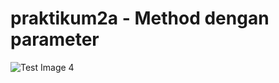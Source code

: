 # praktikum2a - Method dengan parameter
![Test Image 4](https://lh3.googleusercontent.com/2SfYJwNZ-kXzDivb3Ac06JlmOKND-7yaAU74QZDH4H4THNkiQOhBMaM1gNAtlsiwzK9lap_PKzj5NRLCVlYc80zCTbdzbZbwkE7QcMvwP9Z_jL2I8vFpnkBRZTf-AhD3p5Qwz8_EQWkp9aTrBoaC9ZGmoimFXX2wYzgvI9oItDtdy3S5zDm5qCwfPMivNoToB_lynx2EBno72g_g3GG7aw_q60aDy2WxcQOMFzyOeh4k2gwRFUrpS-5JZZWlvsBfkX0yEqSJ6U3QWjE06ZeOT7UlHOgQsrVrtoPNNdlSElIAWaGhq6P-kg0aiDAcb4cfLk-wk7pdCe7GafTn0W0gVnbnfzcIA-POsvYVDia_SoIvztKG0BvRtlaQDzDSzoHRMY1Ulkf0s6QTaR_UY_Rj-zFZ4AbssptceOKYcAI8xCoYahjP9Sgw3UmXc10W3gumy4lvIt5G2heDgScx4njm9beEf06EydZG26KONq7cw1_hqKte0o53yt3kXdVEvCpuYW872JyMCS4aWV2lGqHAHuB4lDj3xb67CkYHbaMCKo-hFyK_cQr99biZ4kEhbihhzylmTwABh3FK58MuueXkOMsZZ9-rhh2M41ECbVvqV1EDdY138z2dWQ7BAdTvXA4I2MXUZKfPDd5cdVGzfFC-3J6xTxQxL1k91Bn0_B3fVnDo79jwZ7Gh6C94zRzS6nZUiJadKPEv26TepDdcJuHywvRY=w753-h388-no?authuser=0)
